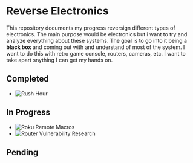 # Reverse Electronics

This repository documents my progress reversign different types of electronics. The main purpose would be electronics but i want to try and analyze everything 
about these systems. The goal is to go into it being a **black box** and coming out with and understand of most of the system. I want to do this with retro game 
console, routers, cameras, etc. I want to take apart snything I can get my hands on. 

## Completed

 - ![Rush Hour](/Rush_Hour/)

## In Progress

- ![Roku Remote Macros](/TV_Remote/Roku/)
- ![Router Vulnerability Research](/Router/TP_Link)

## Pending
